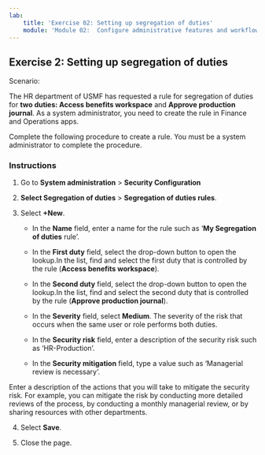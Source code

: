 ```yaml
---
lab:
    title: 'Exercise 02: Setting up segregation of duties'
    module: 'Module 02:  Configure administrative features and workflows'
---
```

## Exercise 2: Setting up segregation of duties

Scenario:

The HR department of USMF has requested a rule for segregation of duties for **two duties: Access benefits workspace** and **Approve production journal**. As a system administrator, you need to create the rule in Finance and Operations apps.

Complete the following procedure to create a rule. You must be a system administrator to complete the procedure.

### Instructions

1. Go to **System administration** > **Security Configuration** 

2. **Select Segregation of duties** > **Segregation of duties rules**.

3. Select **+New**.

	- In the **Name** field, enter a name for the rule such as ‘**My Segregation of duties** rule’.

	- In the **First duty** field, select the drop-down button to open the lookup.In the list, find and select the first duty that is controlled by the rule (**Access benefits workspace**).

	- In the **Second duty** field, select the drop-down button to open the lookup.In the list, find and select the second duty that is controlled by the rule (**Approve production journal**).

	- In the **Severity** field, select **Medium**. The severity of the risk that occurs when the same user or role performs both duties.

	- In the **Security risk** field, enter a description of the security risk such as ‘HR-Production’.

	- In the **Security mitigation** field, type a value such as ‘Managerial review is necessary’.

Enter a description of the actions that you will take to mitigate the security risk. For example, you can mitigate the risk by conducting more detailed reviews of the process, by conducting a monthly managerial review, or by sharing resources with other departments.

4. Select **Save**.

5. Close the page.
